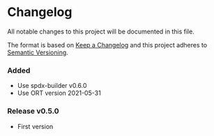# Changelog

All notable changes to this project will be documented in this file.

The format is based on [Keep a Changelog](https://keepachangelog.com/en/1.0.0/)
and this project adheres to [Semantic Versioning](https://semver.org/spec/v2.0.0.html).

### Added

- Use spdx-builder v0.6.0
- Use ORT version 2021-05-31

### Release v0.5.0
- First version
